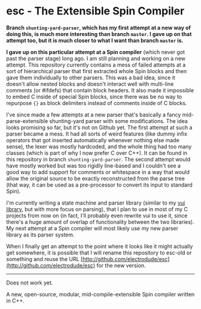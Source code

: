 # esc - The Extensible Spin Compiler

**Branch `shunting-yard-parser`, which has my first attempt at a new way of doing
this, is much more interesting than branch `master`.  I gave up on that attempt
too, but it is much closer to what I want than branch `master` is.**

**I gave up on this particular attempt at a Spin compiler** (which never got past the
parser stage) long ago.  I am still planning and working on a new attempt.  This
repository currently contains a mess of failed attempts at a sort of
hierarchical parser that first extracted whole Spin blocks and then gave them
individually to other parsers.  This was a bad idea, since it doesn't allow
nested blocks and doesn't interact well with multi-line comments (or #ifdefs)
that contain block headers.  It also made it impossible to embed C inside of
special Spin blocks, since there was be no way to repurpose `{}` as block
delimiters instead of comments inside of C blocks.

I've since made a few attempts at a new parser that's basically a fancy
mid-parse-extensible shunting-yard parser with some modifications.  The idea
looks promising so far, but it's not on Github yet.  The first attempt at such a
parser became a mess.  It had all sorts of weird features (like dummy infix
operators that got inserted automatically whenever nothing else made sense), the
lexer was mostly hardcoded, and the whole thing had too many classes (which is
part of why I now prefer C over C++).  It can be found in this repository in
branch `shunting-yard-parser`.  The second attempt would have mostly worked but
was too rigidly line-based and I couldn't see a good way to add support for
comments or whitespace in a way that would allow the original source to be
exactly reconstructed from the parse tree (that way, it can be used as a
pre-processor to convert its input to standard Spin).

I'm currently writing a state machine and parser library (similar to my
[vui library](https://github.com/electrodude/vui), but with more focus on
parsing), that I plan to use in most of my C projects from now on (in fact, I'll
probably even rewrite vui to use it, since there's a huge amount of overlap of
functionality between the two libraries).  My next attempt at a Spin compiler
will most likely use my new parser library as its parser system.

When I finally get an attempt to the point where it looks like it might actually
get somewhere, it is possible that I will rename this repository to esc-old or
something and reuse the URL
[http://github.com/electrodude/esc](http://github.com/electrodude/esc) for the
new version.

---

Does not work yet.

A new, open-source, modular, mid-compile-extensible Spin compiler written in C++.
